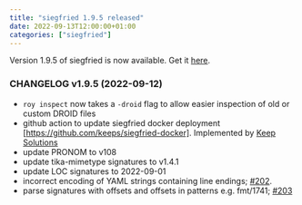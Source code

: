 ```yaml
---
title: "siegfried 1.9.5 released"
date: 2022-09-13T12:00:00+01:00
categories: ["siegfried"]
---
```


Version 1.9.5 of siegfried is now available. Get it [here](/siegfried).

### CHANGELOG v1.9.5 (2022-09-12)

- `roy inspect` now takes a `-droid` flag to allow easier inspection of old or custom DROID files
- github action to update siegfried docker deployment [https://github.com/keeps/siegfried-docker]. Implemented by [Keep Solutions](https://github.com/richardlehane/siegfried/pull/201)
- update PRONOM to v108
- update tika-mimetype signatures to v1.4.1
- update LOC signatures to 2022-09-01
- incorrect encoding of YAML strings containing line endings; [#202](https://github.com/richardlehane/siegfried/issues/202).
- parse signatures with offsets and offsets in patterns e.g. fmt/1741; [#203](https://github.com/richardlehane/siegfried/issues/203)